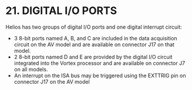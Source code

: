 # 21. DIGITAL I/O PORTS

Helios has two groups of digital I/O ports and one digital interrupt circuit: 

* 3 8-bit ports named A, B, and C are included in the data acquisition circuit on the AV model and are available on connector J17 on that model. 
* 2 8-bit ports named D and E are provided by the digital I/O circuit integrated into the Vortex processor and are available on connector J7 on all models. 
* An interrupt on the ISA bus may be triggered using the EXTTRIG pin on connector J17 on the AV model

